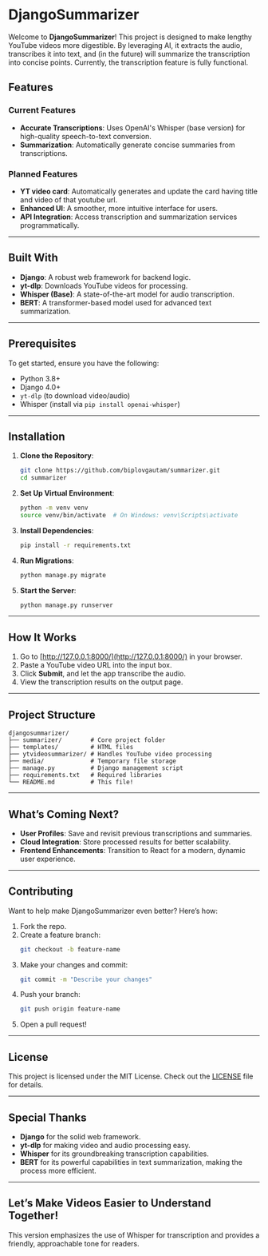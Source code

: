 
# DjangoSummarizer

Welcome to **DjangoSummarizer**! This project is designed to make lengthy YouTube videos more digestible. By leveraging AI, it extracts the audio, transcribes it into text, and (in the future) will summarize the transcription into concise points. Currently, the transcription feature is fully functional.


## Features

### Current Features
- **Accurate Transcriptions**: Uses OpenAI's Whisper (base version) for high-quality speech-to-text conversion.
- **Summarization**: Automatically generate concise summaries from transcriptions.

### Planned Features
- **YT video card**: Automatically generates and update the card having title and video of that youtube url.
- **Enhanced UI**: A smoother, more intuitive interface for users.
- **API Integration**: Access transcription and summarization services programmatically.

---

## Built With

- **Django**: A robust web framework for backend logic.
- **yt-dlp**: Downloads YouTube videos for processing.
- **Whisper (Base)**: A state-of-the-art model for audio transcription.
- **BERT**: A transformer-based model used for advanced text summarization.

---

## Prerequisites

To get started, ensure you have the following:
- Python 3.8+
- Django 4.0+
- `yt-dlp` (to download video/audio)
- Whisper (install via `pip install openai-whisper`)

---

## Installation

1. **Clone the Repository**:
   ```bash
   git clone https://github.com/biplovgautam/summarizer.git
   cd summarizer
   ```

2. **Set Up Virtual Environment**:
   ```bash
   python -m venv venv
   source venv/bin/activate  # On Windows: venv\Scripts\activate
   ```

3. **Install Dependencies**:
   ```bash
   pip install -r requirements.txt
   ```

4. **Run Migrations**:
   ```bash
   python manage.py migrate
   ```

5. **Start the Server**:
   ```bash
   python manage.py runserver
   ```

---

## How It Works

1. Go to [http://127.0.0.1:8000/](http://127.0.0.1:8000/) in your browser.
2. Paste a YouTube video URL into the input box.
3. Click **Submit**, and let the app transcribe the audio.
4. View the transcription results on the output page.

---

## Project Structure

```
djangosummarizer/
├── summarizer/        # Core project folder
├── templates/         # HTML files
├── ytvideosummarizer/ # Handles YouTube video processing
├── media/             # Temporary file storage
├── manage.py          # Django management script
├── requirements.txt   # Required libraries
└── README.md          # This file!
```

---

## What’s Coming Next?

- **User Profiles**: Save and revisit previous transcriptions and summaries.
- **Cloud Integration**: Store processed results for better scalability.
- **Frontend Enhancements**: Transition to React for a modern, dynamic user experience.

---

## Contributing

Want to help make DjangoSummarizer even better? Here’s how:

1. Fork the repo.
2. Create a feature branch:
   ```bash
   git checkout -b feature-name
   ```
3. Make your changes and commit:
   ```bash
   git commit -m "Describe your changes"
   ```
4. Push your branch:
   ```bash
   git push origin feature-name
   ```
5. Open a pull request!

---

## License

This project is licensed under the MIT License. Check out the [LICENSE](LICENSE) file for details.

---

## Special Thanks

- **Django** for the solid web framework.
- **yt-dlp** for making video and audio processing easy.
- **Whisper** for its groundbreaking transcription capabilities.
- **BERT** for its powerful capabilities in text summarization, making the process more efficient.

---

## Let’s Make Videos Easier to Understand Together!

This version emphasizes the use of Whisper for transcription and provides a friendly, approachable tone for readers.
